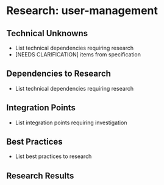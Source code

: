 # Research: user-management

## Technical Unknowns
- List technical dependencies requiring research
- [NEEDS CLARIFICATION] items from specification

## Dependencies to Research
- List technical dependencies requiring research

## Integration Points
- List integration points requiring investigation

## Best Practices
- List best practices to research

## Research Results
<!-- Update with research findings -->
